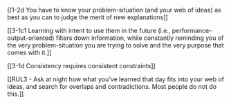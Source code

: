 [[1-2d You have to know your problem-situation (and your web of ideas) as best as you can to judge the merit of new explanations]]

[[3-1c1 Learning with intent to use them in the future (i.e., performance-output-oriented) filters down information, while constantly reminding you of the very problem-situation you are trying to solve and the very purpose that comes with it.]]

[[3-1d Consistency requires consistent constraints]]

[[RUL3 - Ask at night how what you’ve learned that day fits into your web of ideas, and search for overlaps and contradictions. Most people do not do this.]]
